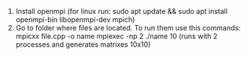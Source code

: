 1. Install openmpi
    (for linux run: sudo apt update && sudo apt install openmpi-bin libopenmpi-dev mpich)
2. Go to folder where files are located. To run them use this commands:
    mpicxx file.cpp -o name
    mpiexec -np 2 ./name 10 (runs with 2 processes and generates matrixes 10x10)
